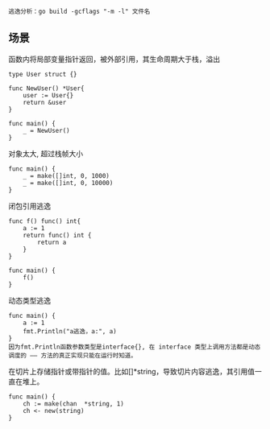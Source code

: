 ```
逃逸分析：go build -gcflags "-m -l" 文件名
```

## 场景
函数内将局部变量指针返回，被外部引用，其生命周期大于栈，溢出
```
type User struct {}

func NewUser() *User{
	user := User{}
	return &user
}

func main() {
	_ = NewUser()
}
```
对象太大, 超过栈帧大小
```
func main() {
	_ = make([]int, 0, 1000)
	_ = make([]int, 0, 10000)
}
```
闭包引用逃逸
```
func f() func() int{
	a := 1
	return func() int {
		return a
	}
}

func main() {
	f()
}
```
动态类型逃逸
```
func main() {
	a := 1
	fmt.Println("a逃逸，a:", a)
}
因为fmt.Println函数参数类型是interface{}, 在 interface 类型上调用方法都是动态调度的 —— 方法的真正实现只能在运行时知道。
```
在切片上存储指针或带指针的值。比如[]*string，导致切片内容逃逸，其引用值一直在堆上。
```
func main() {
	ch := make(chan  *string, 1)
	ch <- new(string)
}
```